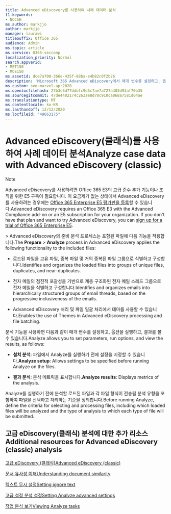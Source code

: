 ```yaml
---
title: Advanced eDiscovery를 사용하여 사례 데이터 분석
f1.keywords:
- NOCSH
ms.author: markjjo
author: markjjo
manager: laurawi
titleSuffix: Office 365
audience: Admin
ms.topic: article
ms.service: O365-seccomp
localization_priority: Normal
search.appverid:
- MET150
- MOE150
ms.assetid: dce7a700-3b6e-435f-88ba-e4b82c0f2b26
description: 'Microsoft 365 Advanced eDiscovery에서 매개 변수를 설정하고, 옵션을 실행하고, 결과를 볼 수 있는 분석 프로세스의 개요를 얻습니다. '
ms.custom: seo-marvel-apr2020
ms.openlocfilehash: 27b3c6d77ddbfc9d5c7ae7a727a403d93af70b35
ms.sourcegitcommit: 47de4402174c263ae8d70c910ca068a7581d04ae
ms.translationtype: MT
ms.contentlocale: ko-KR
ms.lasthandoff: 12/12/2020
ms.locfileid: "49663175"
---
```

# <a name="analyze-case-data-with-advanced-ediscovery-classic"></a><span data-ttu-id="91390-103">Advanced eDiscovery(클래식)를 사용하여 사례 데이터 분석</span><span class="sxs-lookup"><span data-stu-id="91390-103">Analyze case data with Advanced eDiscovery (classic)</span></span>

> [!NOTE]
> <span data-ttu-id="91390-p101">Advanced eDiscovery를 사용하려면 Office 365 E3의 고급 준수 추가 기능이나 조직을 위한 E5 구독이 필요합니다. 이 요금제가 없는 상태에서 Advanced eDiscovery를 사용하려는 경우에는 [Office 365 Enterprise E5 평가판을 등록](https://go.microsoft.com/fwlink/p/?LinkID=698279)할 수 있습니다.</span><span class="sxs-lookup"><span data-stu-id="91390-p101">Advanced eDiscovery requires an Office 365 E3 with the Advanced Compliance add-on or an E5 subscription for your organization. If you don't have that plan and want to try Advanced eDiscovery, you can [sign up for a trial of Office 365 Enterprise E5](https://go.microsoft.com/fwlink/p/?LinkID=698279).</span></span> 
  
<span data-ttu-id="91390-106"> \>  Advanced eDiscovery의 준비 분석 프로세스는 포함된 파일에 다음 기능을 적용합니다.</span><span class="sxs-lookup"><span data-stu-id="91390-106">The **Prepare** \> **Analyze** process in Advanced eDiscovery applies the following functionality to the included files:</span></span> 
  
- <span data-ttu-id="91390-107">로드된 파일을 고유 파일, 중복 파일 및 거의 중복된 파일 그룹으로 식별하고 구성합니다.</span><span class="sxs-lookup"><span data-stu-id="91390-107">Identifies and organizes the loaded files into groups of unique files, duplicates, and near-duplicates.</span></span>
    
- <span data-ttu-id="91390-108">전자 메일의 점진적 포괄성을 기반으로 계층 구조화된 전자 메일 스레드 그룹으로 전자 메일을 식별하고 구성합니다.</span><span class="sxs-lookup"><span data-stu-id="91390-108">Identifies and organizes emails into hierarchically structured groups of email threads, based on the progressive inclusiveness of the emails.</span></span>
    
- <span data-ttu-id="91390-109">Advanced eDiscovery 처리 및 파일 일괄 처리에서 테마를 사용할 수 있습니다.</span><span class="sxs-lookup"><span data-stu-id="91390-109">Enables the use of Themes in Advanced eDiscovery processing and file batching.</span></span>
    
 <span data-ttu-id="91390-110">분석 기능을 사용하면 다음과 같이 매개 변수를 설정하고, 옵션을 실행하고, 결과를 볼 수 있습니다.</span><span class="sxs-lookup"><span data-stu-id="91390-110">Analyze allows you to set parameters, run options, and view the results, as follows:</span></span> 
  
- <span data-ttu-id="91390-111">**설치 분석**: 파일에서 Analyze를 실행하기 전에 설정을 지정할 수 있습니다.</span><span class="sxs-lookup"><span data-stu-id="91390-111">**Analyze setup**: Allows settings to be specified before running Analyze on the files.</span></span>
    
- <span data-ttu-id="91390-112">**결과 분석**: 분석 메트릭을 표시합니다.</span><span class="sxs-lookup"><span data-stu-id="91390-112">**Analyze results**: Displays metrics of the analysis.</span></span> 
    
<span data-ttu-id="91390-113">Analyze를 실행하기 전에 분석할 로드된 파일과 각 파일 형식이 전송될 분석 유형을 포함하여 파일을 선택하고 처리하는 기준을 정의합니다.</span><span class="sxs-lookup"><span data-stu-id="91390-113">Before running Analyze, define the criteria for selecting and processing files, including which loaded files will be analyzed and the type of analysis to which each type of file will be submitted.</span></span> 
  
## <a name="additional-resources-for-advanced-ediscovery-classic-analysis"></a><span data-ttu-id="91390-114">고급 eDiscovery(클래식) 분석에 대한 추가 리소스</span><span class="sxs-lookup"><span data-stu-id="91390-114">Additional resources for Advanced eDiscovery (classic) analysis</span></span>

[<span data-ttu-id="91390-115">고급 eDiscovery (클래식)</span><span class="sxs-lookup"><span data-stu-id="91390-115">Advanced eDiscovery (classic)</span></span>](office-365-advanced-ediscovery.md)
  
[<span data-ttu-id="91390-116">문서 유사성 이해</span><span class="sxs-lookup"><span data-stu-id="91390-116">Understanding document similarity</span></span>](understand-document-similarity-in-advanced-ediscovery.md)
  
[<span data-ttu-id="91390-117">텍스트 무시 설정</span><span class="sxs-lookup"><span data-stu-id="91390-117">Setting ignore text</span></span>](set-ignore-text-in-advanced-ediscovery.md)
  
[<span data-ttu-id="91390-118">고급 설정 분석 설정</span><span class="sxs-lookup"><span data-stu-id="91390-118">Setting Analyze advanced settings</span></span>](set-analyze-advanced-settings-in-advanced-ediscovery.md)
  
[<span data-ttu-id="91390-119">작업 분석 보기</span><span class="sxs-lookup"><span data-stu-id="91390-119">Viewing Analyze tasks</span></span>](view-analyze-results-in-advanced-ediscovery.md)

